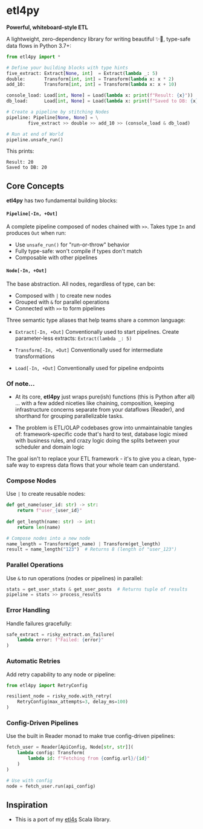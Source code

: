 # etl4py

**Powerful, whiteboard-style ETL**

A lightweight, zero-dependency library for writing beautiful ✨🍰, type-safe data flows in Python 3.7+:

```python
from etl4py import *

# Define your building blocks with type hints
five_extract: Extract[None, int]  = Extract(lambda _: 5)
double:       Transform[int, int] = Transform(lambda x: x * 2)
add_10:       Transform[int, int] = Transform(lambda x: x + 10)

console_load: Load[int, None] = Load(lambda x: print(f"Result: {x}"))
db_load:      Load[int, None] = Load(lambda x: print(f"Saved to DB: {x}"))

# Create a pipeline by stitching Nodes
pipeline: Pipeline[None, None] = \
        five_extract >> double >> add_10 >> (console_load & db_load)

# Run at end of World
pipeline.unsafe_run()
```

This prints:
```
Result: 20
Saved to DB: 20
```

## Core Concepts

**etl4py** has two fundamental building blocks:

#### `Pipeline[-In, +Out]`
A complete pipeline composed of nodes chained with `>>`. Takes type `In` and produces `Out` when run:
- Use `unsafe_run()` for "run-or-throw" behavior
- Fully type-safe: won't compile if types don't match
- Composable with other pipelines

#### `Node[-In, +Out]`
The base abstraction. All nodes, regardless of type, can be:
- Composed with `|` to create new nodes
- Grouped with `&` for parallel operations
- Connected with `>>` to form pipelines

Three semantic type aliases that help teams share a common language:
- `Extract[-In, +Out]`
Conventionally used to start pipelines. Create parameter-less extracts: `Extract(lambda _: 5)`

- `Transform[-In, +Out]`
Conventionally used for intermediate transformations

- `Load[-In, +Out]`
Conventionally used for pipeline endpoints

### Of note...

* At its core, **etl4py** just wraps pure(ish) functions (this is Python after all) ... with a few added niceties like chaining, composition,
keeping infrastructure concerns separate from your dataflows (Reader), and shorthand for grouping parallelizable tasks.

* The problem is ETL/OLAP codebases grow into unmaintainable tangles of: framework-specific code that's hard to test, database logic mixed with business rules,
and crazy logic doing the splits between your scheduler and domain logic

The goal isn't to replace your ETL framework - it's to give you a clean, type-safe way to express data flows that your whole team can understand.


### Compose Nodes
Use `|` to create reusable nodes:
```python
def get_name(user_id: str) -> str:
    return f"user_{user_id}"
    
def get_length(name: str) -> int:
    return len(name)

# Compose nodes into a new node
name_length = Transform(get_name) | Transform(get_length)
result = name_length("123")  # Returns 8 (length of "user_123")
```

### Parallel Operations
Use `&` to run operations (nodes or pipelines) in parallel:
```python
stats = get_user_stats & get_user_posts  # Returns tuple of results
pipeline = stats >> process_results
```

### Error Handling
Handle failures gracefully:
```python
safe_extract = risky_extract.on_failure(
    lambda error: f"Failed: {error}"
)
```

### Automatic Retries
Add retry capability to any node or pipeline:
```python
from etl4py import RetryConfig

resilient_node = risky_node.with_retry(
    RetryConfig(max_attempts=3, delay_ms=100)
)
```

### Config-Driven Pipelines
Use the built in Reader monad to make true config-driven pipelines:
```python
fetch_user = Reader[ApiConfig, Node[str, str]](
    lambda config: Transform(
        lambda id: f"Fetching from {config.url}/{id}"
    )
)

# Use with config
node = fetch_user.run(api_config)
```

## Inspiration
- This is a port of my [etl4s](https://github.com/mattlianje/etl4s) Scala library.
